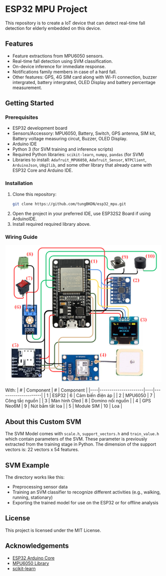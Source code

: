 # ESP32 MPU Project

This repository is to create a IoT device that can detect real-time fall detection for elderly embedded on this device.

## Features

- Feature extractions from MPU6050 sensors.
- Real-time fall detection using SVM classification.
- On-device inference for immediate response.
- Notifications family members in case of a hard fall.
- Other features: GPS, 4G SIM card along with Wi-Fi connection, buzzer intergrated, battery intergrated, OLED Display and battery percentage measurement.

## Getting Started

### Prerequisites

- ESP32 development board
- Sensors/Accessory: MPU6050, Battery, Switch, GPS antenna, SIM kit, Battery voltage measuring circut, Buzzer, OLED Display.
- Arduino IDE
- Python 3 (for SVM training and inference scripts)
- Required Python libraries: `scikit-learn`, `numpy`, `pandas` (for SVM)
- Libraries to install: `Adafruit_MPU6050`, `Adafruit_Sensor`, `NTPClient`, `ArduinoJson`, `U8g2lib`, and some other library that already came with ESP32 Core and Arduino IDE.


### Installation

1. Clone this repository:
   ```bash
   git clone https://github.com/tungBKDN/esp32_mpu.git
   ```
2. Open the project in your preferred IDE, use ESP32S2 Board if using ArduinoIDE.
3. Install required required library above.

### Wiring Guide
![Wiring Guide](./WiringGuide.png)

With:
| #  | Component            | #  | Component           |
|----|----------------------|----|---------------------|
| 1  | ESP32                | 6  | Cảm biến điện áp    |
| 2  | MPU6050              | 7  | Công tắc nguồn      |
| 3  | Màn hình Oled        | 8  | Domino nối nguồn    |
| 4  | GPS Neo6M            | 9  | Nút bấm tắt loa     |
| 5  | Module SIM           | 10 | Loa                 |


## About this Custom SVM
The SVM Model comes with `scale.h`, `support_vectors.h` and `train_value.h` which contain parameters of the SVM. These parameter is previously extracted from the training stage in Python.
The dimension of the support vectors is: 22 vectors x 54 features.

## SVM Example

The directory works like this:
- Preprocessing sensor data
- Training an SVM classifier to recognize different activities (e.g., walking, running, stationary)
- Exporting the trained model for use on the ESP32 or for offline analysis

## License

This project is licensed under the MIT License.

## Acknowledgements

- [ESP32 Arduino Core](https://github.com/espressif/arduino-esp32)
- [MPU6050 Library](https://github.com/jrowberg/i2cdevlib)
- [scikit-learn](https://scikit-learn.org/)
